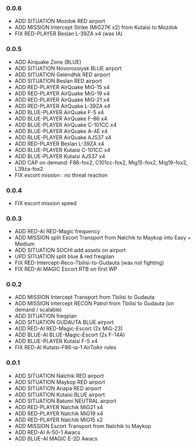 ### 0.0.6
* ADD SITUATION Mozdok RED airport
* ADD MISSION Intercept Strike (MiG27K x2) from Kutaisi to Mozdok
* FIX RED-PLAYER Beslan L-39ZA x4 (was IA)

### 0.0.5
* ADD Airquake Zone (BLUE)
* ADD SITUATION Novorossiysk BLUE airport
* ADD SITUATION Gelendhik RED airport
* ADD SITUATION Beslan RED airport
* ADD RED-PLAYER AirQuake MiG-15 x4
* ADD RED-PLAYER AirQuake MiG-19 x4
* ADD RED-PLAYER AirQuake MiG-21 x4
* ADD RED-PLAYER AirQuake L-39ZA x4
* ADD BLUE-PLAYER AirQuake F-5 x4
* ADD BLUE-PLAYER AirQuake F-86 x4
* ADD BLUE-PLAYER AirQuake C-101CC x4
* ADD BLUE-PLAYER AirQuake A-4E x4
* ADD BLUE-PLAYER AirQuake AJS37 x4
* ADD RED-PLAYER Beslan L-39ZA x4
* ADD BLUE-PLAYER Kutaisi C-101CC x4
* ADD BLUE-PLAYER Kutaisi AJS37 x4
* ADD CAP on demand: F86-fox2, C101cc-fox2, Mig15-fox2, Mig19-fox2, L39za-fox2
* FIX escort mission : no threat reaction

### 0.0.4
* FIX escort mission speed

### 0.0.3

* ADD RED-AI RED-Magic frequency
* ADD MISSION split Escort Transport from Nalchik to Maykop into Easy + Medium
* ADD SITUATION SOCHI add assets on airport
* UPD SITUATION split blue & red freqplan
* FIX RED-Intercept-Reco-Tbilisi-to-Gudauta (was not fighting)
* FIX RED-AI MAGIC Escort RTB on first WP

### 0.0.2

* ADD MISSION Intercept Transport from Tbilisi to Gudauta
* ADD MISSION Intercept RECON Patrol from Tbilisi to Gudauta (on demand / scalable)
* ADD SITUATION freqplan
* ADD SITUATION GUDAUTA BLUE airport
* ADD RED-AI RED-Magic-Escort (2x MiG-23)
* ADD BLUE-AI BLUE-Magic-Escort (2x F-14A)
* ADD BLUE-PLAYER Kutaisi F-5 x4
* FIX RED-AI Kutaisi-F86-ia-1 AirToAir rules

### 0.0.1 

* ADD SITUATION Nalchik RED airport
* ADD SITUATION Maykop RED airport
* ADD SITUATION Anapa RED airport
* ADD SITUATION Kutaisi BLUE airport
* ADD SITUATION Batumi NEUTRAL airport
* ADD RED-PLAYER Nalchik MiG21 x4
* ADD RED-PLAYER Nalchik MiG19 x4
* ADD RED-PLAYER Nalchik MiG15 x2
* ADD MISSION Escort Transport from Nalchik to Maykop
* ADD RED-AI A-50-1 Awacs
* ADD BLUE-AI MAGIC E-2D Awacs
